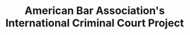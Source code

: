 ---
layout: home
title: "American Bar Association's International Criminal Court Project"
#sidebar_include: "snippets/article-latest.html"
include: "grids/grid-items-home.html"
sharing: false
published: true
category: home
tweets: 3
order: 12
excerpt: "An independent initiative of the ABA to support the International Criminal Court & US-ICC relations through advocacy, education, and practical legal assistance"
---